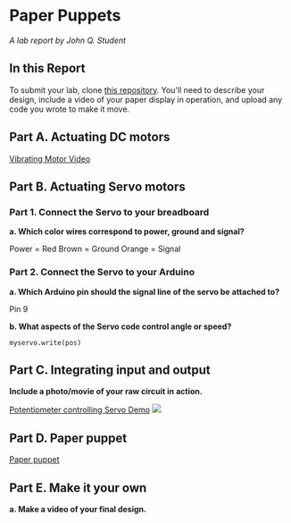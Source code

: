 # Paper Puppets

*A lab report by John Q. Student*

## In this Report

To submit your lab, clone [this repository](https://github.com/FAR-Lab/IDD-Fa18-Lab4). You'll need to describe your design, include a video of your paper display in operation, and upload any code you wrote to make it move.

## Part A. Actuating DC motors

[Vibrating Motor Video](https://drive.google.com/file/d/1YvCaHLDKz22taWAh3Sgko17NfcB-n7qy/view?usp=sharing)

## Part B. Actuating Servo motors

### Part 1. Connect the Servo to your breadboard

**a. Which color wires correspond to power, ground and signal?**

Power = Red
Brown = Ground
Orange = Signal

### Part 2. Connect the Servo to your Arduino

**a. Which Arduino pin should the signal line of the servo be attached to?**

Pin 9

**b. What aspects of the Servo code control angle or speed?**

```myservo.write(pos)```

## Part C. Integrating input and output

**Include a photo/movie of your raw circuit in action.**

[Potentiometer controlling Servo Demo](https://drive.google.com/file/d/1bHEnCXqqYbjzoCqx_ZDifpZA8wKYrGNh/view?usp=sharing)
![](1.png)

## Part D. Paper puppet

[Paper puppet](https://drive.google.com/file/d/1e2LZXIZzmrAuDNSeTYafqshqS0PFgd05/view?usp=sharing)

## Part E. Make it your own

**a. Make a video of your final design.**
 
